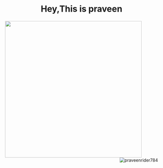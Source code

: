 <h1 align="center">Hey,This is praveen</h1>
<h3 align="center"></h3>
<p align="left">
  <img align="left" src="https://github-readme-stats.vercel.app/api?username=praveenrider784&theme=radical&count_private=true&include_all_commits=true&show_icons=true&custom_title=%23%20GitHub%20Stats%20%E2%9C%85" width="450px"  />
  
</p>
<img align="right" src="https://github-readme-streak-stats.herokuapp.com/?user=praveenrider784g&theme=dark" alt="praveenrider784" /></p>




